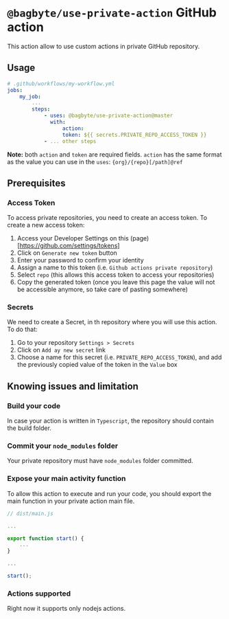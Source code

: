 # `@bagbyte/use-private-action` GitHub action

This action allow to use custom actions in private GitHub repository.

## Usage

```yaml
# .github/workflows/my-workflow.yml
jobs:
    my_job:
        ...
        steps:
            - uses: @bagbyte/use-private-action@master
              with:
                  action: 
                  token: ${{ secrets.PRIVATE_REPO_ACCESS_TOKEN }}
            - ... other steps
```

**Note:** both `action` and `token` are required fields. `action` has the same format as the value you can use in the `uses`: `{org}/{repo}[/path]@ref`

## Prerequisites

### Access Token

To access private repositories, you need to create an access token. To create a new access token:
1. Access your Developer Settings on this (page)[https://github.com/settings/tokens] 
2. Click on `Generate new token` button
3. Enter your password to confirm your identity
4. Assign a name to this token (i.e. `Github actions private repository`)
5. Select `repo` (this allows this access token to access your repositories)
6. Copy the generated token (once you leave this page the value will not be accessible anymore, so take care of pasting somewhere)

### Secrets

We need to create a Secret, in th repository where you will use this action. To do that:
1. Go to your repository `Settings > Secrets`
2. Click on `Add ay new secret` link
3. Choose a name for this secret (i.e. `PRIVATE_REPO_ACCESS_TOKEN`), and add the previously copied value of the token in the `Value` box


## Knowing issues and limitation

### Build your code

In case your action is written in `Typescript`, the repository should contain the build folder.

### Commit your `node_modules` folder

Your private repository must have `node_modules` folder committed. 

### Expose your main activity function

To allow this action to execute and run your code, you should export the main function in your private action main file.

```js
// dist/main.js

...

export function start() {
    ...
}

...

start();
```

### Actions supported

Right now it supports only nodejs actions.
